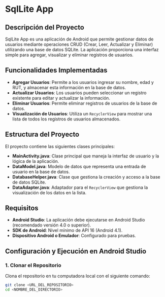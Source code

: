 # SqlLite App

## Descripción del Proyecto
SqlLite App es una aplicación de Android que permite gestionar datos de usuarios mediante operaciones CRUD (Crear, Leer, Actualizar y Eliminar) utilizando una base de datos SQLite. La aplicación proporciona una interfaz simple para agregar, visualizar y eliminar registros de usuarios.

## Funcionalidades Implementadas
- **Agregar Usuarios**: Permite a los usuarios ingresar su nombre, edad y RUT, y almacenar esta información en la base de datos.
- **Actualizar Usuarios**: Los usuarios pueden seleccionar un registro existente para editar y actualizar la información.
- **Eliminar Usuarios**: Permite eliminar registros de usuarios de la base de datos.
- **Visualización de Usuarios**: Utiliza un `RecyclerView` para mostrar una lista de todos los registros de usuarios almacenados.

## Estructura del Proyecto
El proyecto contiene las siguientes clases principales:
- **MainActivity.java**: Clase principal que maneja la interfaz de usuario y la lógica de la aplicación.
- **DataModel.java**: Modelo de datos que representa una entrada de usuario en la base de datos.
- **DatabaseHelper.java**: Clase que gestiona la creación y acceso a la base de datos SQLite.
- **DataAdapter.java**: Adaptador para el `RecyclerView` que gestiona la visualización de los datos en la lista.

## Requisitos
- **Android Studio**: La aplicación debe ejecutarse en Android Studio (recomendado versión 4.0 o superior).
- **SDK de Android**: Nivel mínimo de API 16 (Android 4.1).
- **Dispositivo Android o Emulador**: Configurado para pruebas.

## Configuración y Ejecución en Android Studio

### 1. Clonar el Repositorio
   Clona el repositorio en tu computadora local con el siguiente comando:
   ```bash
   git clone <URL_DEL_REPOSITORIO>
   cd <NOMBRE_DEL_DIRECTORIO>
